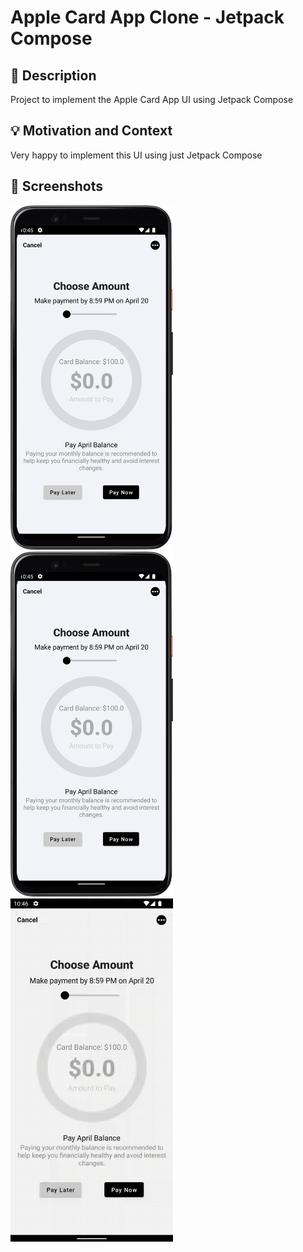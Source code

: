 # Apple Card App Clone - Jetpack Compose

## :scroll: Description

<!--- Describe your app in one or two sentences -->
Project to implement the Apple Card App UI using Jetpack Compose

## :bulb: Motivation and Context

<!--- Optionally point readers to interesting parts of your submission. -->
<!--- What are you especially proud of? -->
Very happy to implement this UI using just Jetpack Compose

## :camera_flash: Screenshots

<!-- You can add more screenshots here if you like -->

<img src="/results/img01.png" width="260">
&emsp;<img src="/results/img01.png" width="260">
&emsp;<img src="/results/gif01.gif" width="260">
